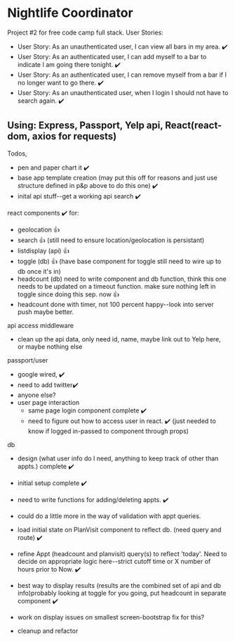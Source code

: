 Nightlife Coordinator
=========================

Project #2 for free code camp full stack.
User Stories:
* User Story: As an unauthenticated user, I can view all bars in my area.  ✔️
* User Story: As an authenticated user, I can add myself to a bar to indicate I am going there tonight. ✔️
* User Story: As an authenticated user, I can remove myself from a bar if I no longer want to go there. ✔️
* User Story: As an unauthenticated user, when I login I should not have to search again. ✔️


Using:  Express, Passport, Yelp api, React(react-dom, axios for requests)
------------

Todos,
- pen and paper chart it ✔️
- base app template creation (may put this off for reasons and just use structure defined in p&p above to do this one) ✔️
- inital api stuff--get a working api search ✔️
 
 react components  ✔️ for:
  - geolocation 👍
  - search 👍 (still need to ensure location/geolocation is persistant)
  - listdisplay (api) 👍
  - toggle (db) 👍 (have base component for toggle still need to wire up to db once it's in)
  - headcount (db) need to write component and db function, think this one needs to be updated on a timeout function.  make sure nothing left in toggle since doing this sep. now 👍   
  - headcount done with timer, not 100 percent happy--look into server push maybe better.
  
 api access middleware
  - clean up the api data, only need id, name, maybe link out to Yelp here, or maybe nothing else

 passport/user
  - google wired, ✔️
  - need to add twitter✔️
  - anyone else?
  - user page interaction 
    - same page login component complete ✔️
    - need to figure out how to access user in react. ✔️ (just needed to know if logged in-passed to component through props)

 db
 - design (what user info do I need, anything to keep track of other than appts.) complete ✔️
  - initial setup complete ✔️
  - need to write functions for adding/deleting appts. ✔️ 
  - could do a little more in the way of validation with appt queries.
  - load initial state on PlanVisit component to reflect db. (need query and route) ✔️
  - refine Appt (headcount and planvisit) query(s) to reflect 'today'.  Need to decide on appropriate logic here--strict cutoff time or X number of hours prior to Now. ✔️
 

- best way to display results (results are the combined set of api and db info)probably looking at toggle for you going, put headcount in separate component ✔️

- work on display issues on smallest screen-bootstrap fix for this?

- cleanup and refactor





